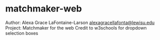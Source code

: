 # matchmaker-web
Author: Alexa Grace LaFontaine-Larson
alexagracellafonta@lewisu.edu
Project: Matchmaker for the web
Credit to w3schools for dropdown selection boxes
